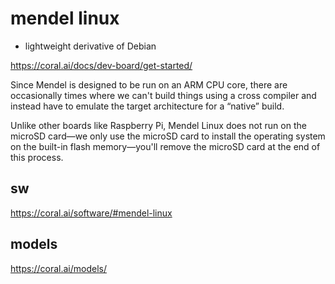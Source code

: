 # mendel linux

* lightweight derivative of Debian 



https://coral.ai/docs/dev-board/get-started/



Since Mendel is designed to be run on an ARM CPU core, there are occasionally times where we can't build things using a cross compiler and instead have to emulate the target architecture for a “native” build.


 Unlike other boards like Raspberry Pi, Mendel Linux does not run on the microSD card—we only use the microSD card to install the operating system on the built-in flash memory—you'll remove the microSD card at the end of this process. 

## sw
https://coral.ai/software/#mendel-linux


## models

https://coral.ai/models/
